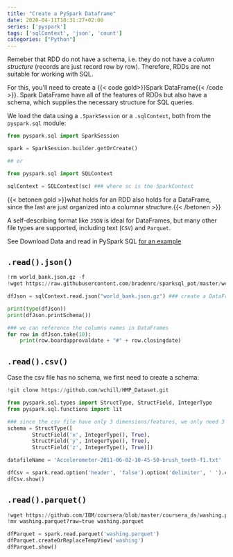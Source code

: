 ```yaml
---
title: "Create a PySpark Dataframe"
date: 2020-04-11T18:31:27+02:00
series: ['pyspark']
tags: ['sqlContext', 'json', 'count']
categories: ["Python"]
---
```


Remeber that RDD do not have a schema, i.e. they do not have a _column structure_ (records are just record row by row). Therefore, RDDs are not suitable for working with SQL. 

For this, you'll need to create a {{< code gold>}}Spark DataFrame{{< /code >}}. Spark DataFrame have all of the features of RDDs but also have a schema, which supplies the necessary structure for SQL queries.

We load the data using a `.SparkSession` or a `.sqlContext`, both from the `pyspark.sql` module:

```python
from pyspark.sql import SparkSession

spark = SparkSession.builder.getOrCreate()

## or 

from pyspark.sql import SQLContext

sqlContext = SQLContext(sc) ### where sc is the SparkContext
```
{{< betonen gold >}}what holds for an RDD also holds for a DataFrame, since the last are just organized into a columnar structure.{{< /betonen >}}

A self-describing format like `JSON` is ideal for DataFrames, but many other file types are supported, including text (`CSV`) and `Parquet`.

See Download Data and read in PySpark SQL [for an example](/posts/python/pyspark/download-data-and-read-in-pyspark-sql)

## `.read().json()`
```python
!rm world_bank.json.gz -f
!wget https://raw.githubusercontent.com/bradenrc/sparksql_pot/master/world_bank.json.gz

dfJson = sqlContext.read.json("world_bank.json.gz") ### create a DataFrame

print(type(dfJson))
print(dfJson.printSchema())

### we can reference the columns names in DataFrames
for row in dfJson.take(10):
    print(row.boardapprovaldate + "#" + row.closingdate)
```

## `.read().csv()`
Case the csv file has no schema, we first need to create a schema:

```python
!git clone https://github.com/wchill/HMP_Dataset.git 

from pyspark.sql.types import StructType, StructField, IntegerType
from pyspark.sql.functions import lit

### since the csv file have only 3 dimensions/features, we only need 3 StructField
schema = StructType([
        StructField('x', IntegerType(), True),
        StructField('y', IntegerType(), True),
        StructField('z', IntegerType(), True)])

datafileName = 'Accelerometer-2011-06-02-10-45-50-brush_teeth-f1.txt'

dfCsv = spark.read.option('header', 'false').option('delimiter', ' ').csv('HMP_Dataset/Brush_teeth/' + datafileName, schema=schema)
dfCsv.show()
```

## `.read().parquet()`

```python
!wget https://github.com/IBM/coursera/blob/master/coursera_ds/washing.parquet?raw=true
!mv washing.parquet?raw=true washing.parquet

dfParquet = spark.read.parquet('washing.parquet')
dfParquet.createOrReplaceTempView('washing')
dfParquet.show()
```